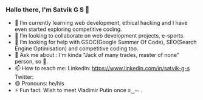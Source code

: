 ### Hallo there, I'm Satvik G S 👋




- 🌱 I’m currently learning web development, ethical hacking and I have even started exploring competitive coding.
- 👯 I’m looking to collaborate on web development projects, e-sports. 
- 🤔 I’m looking for help with GSOC(Google Summer Of Code), SEO(Search Engine Optimisation) and competitive coding too.
- 💬 Ask me about : I'm kinda "Jack of many trades, master of none" person, so 🤞.
- 📫 How to reach me: Linkedin: https://www.linkedin.com/in/satvik-g-s Twitter:
- 😄 Pronouns: he/his
- ⚡ Fun fact: Wish to meet Vladimir Putin once ಠ‿↼ .  

